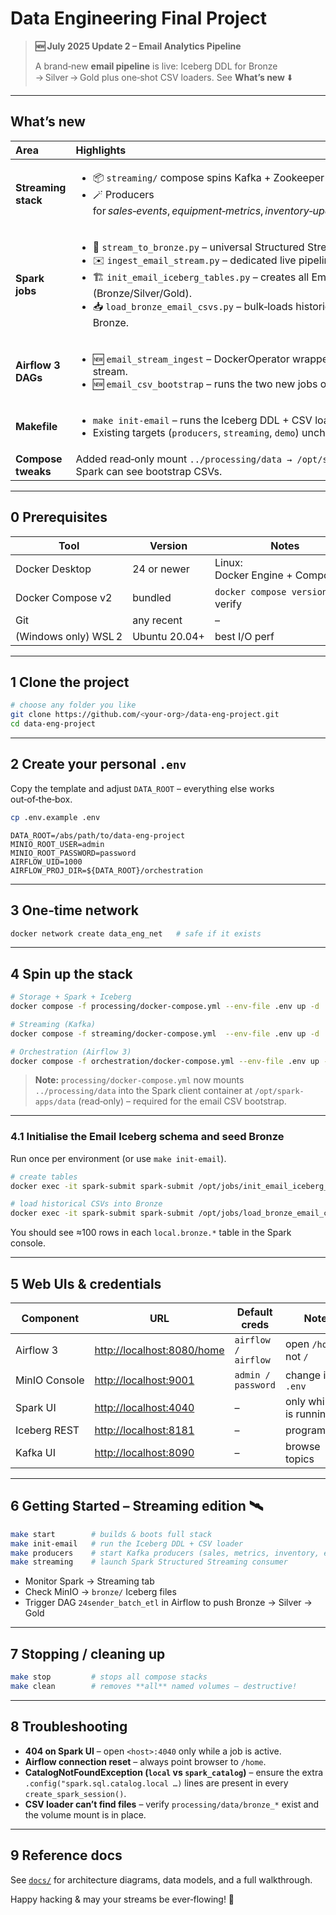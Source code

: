 # Data Engineering Final Project

> **🆕 July 2025 Update 2 – Email Analytics Pipeline**
>
> A brand‑new **email pipeline** is live: Iceberg DDL for Bronze → Silver → Gold plus one‑shot CSV loaders. See **What’s new** ⬇️

---

## What’s new

| Area                | Highlights                                                                                                                                                                                                                                                                                                                                           |
| :------------------ | :--------------------------------------------------------------------------------------------------------------------------------------------------------------------------------------------------------------------------------------------------------------------------------------------------------------------------------------------------- |
| **Streaming stack** | <ul><li>📦 `streaming/` compose spins Kafka + Zookeeper + Kafka‑UI.</li><li>🪄 Producers for *sales‑events*, *equipment‑metrics*, *inventory‑updates* **and** *email‑send*.</li></ul>                                                                                                                                                                |
| **Spark jobs**      | <ul><li>🚰 `stream_to_bronze.py` – universal Structured Streaming sink.</li><li>✉️ `ingest_email_stream.py` – dedicated live pipeline for email events.</li><li>🏗️ `init_email_iceberg_tables.py` – creates all Email tables (Bronze/Silver/Gold).</li><li>📥 `load_bronze_email_csvs.py` – bulk‑loads historical email CSVs into Bronze.</li></ul> |
| **Airflow 3 DAGs**  | <ul><li>🆕 `email_stream_ingest` – DockerOperator wrapper for the live email stream.</li><li>🆕 `email_csv_bootstrap` – runs the two new jobs once per env.</li></ul>                                                                                                                                                                                |
| **Makefile**        | <ul><li>`make init-email` – runs the Iceberg DDL + CSV loader end‑to‑end.</li><li>Existing targets (`producers`, `streaming`, `demo`) unchanged.</li></ul>                                                                                                                                                                                           |
| **Compose tweaks**  | Added read‑only mount `../processing/data → /opt/spark-apps/data` so Spark can see bootstrap CSVs.                                                                                                                                                                                                                                                   |

---

## 0 Prerequisites

| Tool                 | Version       | Notes                              |
| -------------------- | ------------- | ---------------------------------- |
| Docker Desktop       | 24 or newer   | Linux: Docker Engine + Compose v2  |
| Docker Compose v2    | bundled       | `docker compose version` to verify |
| Git                  | any recent    | –                                  |
| (Windows only) WSL 2 | Ubuntu 20.04+ | best I/O perf                      |

---

## 1 Clone the project

```bash
# choose any folder you like
git clone https://github.com/<your‑org>/data-eng-project.git
cd data-eng-project
```

---

## 2 Create your personal `.env`

Copy the template and adjust `DATA_ROOT` – everything else works out‑of‑the‑box.

```bash
cp .env.example .env
```

```dotenv
DATA_ROOT=/abs/path/to/data-eng-project
MINIO_ROOT_USER=admin
MINIO_ROOT_PASSWORD=password
AIRFLOW_UID=1000
AIRFLOW_PROJ_DIR=${DATA_ROOT}/orchestration
```

---

## 3 One‑time network

```bash
docker network create data_eng_net   # safe if it exists
```

---

## 4 Spin up the stack

```bash
# Storage + Spark + Iceberg
docker compose -f processing/docker-compose.yml --env-file .env up -d

# Streaming (Kafka)
docker compose -f streaming/docker-compose.yml  --env-file .env up -d

# Orchestration (Airflow 3)
docker compose -f orchestration/docker-compose.yml --env-file .env up -d
```

> **Note:** `processing/docker-compose.yml` now mounts `../processing/data` into the Spark client container at `/opt/spark-apps/data` (read‑only) – required for the email CSV bootstrap.

---

### 4.1 Initialise the Email Iceberg schema and seed Bronze

Run once per environment (or use `make init-email`).

```bash
# create tables
docker exec -it spark-submit spark-submit /opt/jobs/init_email_iceberg_tables.py

# load historical CSVs into Bronze
docker exec -it spark-submit spark-submit /opt/jobs/load_bronze_email_csvs.py
```

You should see ≈100 rows in each `local.bronze.*` table in the Spark console.

---

## 5 Web UIs & credentials

| Component     | URL                                                      | Default creds       | Notes                     |
| ------------- | -------------------------------------------------------- | ------------------- | ------------------------- |
| Airflow 3     | [http://localhost:8080/home](http://localhost:8080/home) | `airflow / airflow` | open `/home` not `/`      |
| MinIO Console | [http://localhost:9001](http://localhost:9001)           | `admin / password`  | change in `.env`          |
| Spark UI      | [http://localhost:4040](http://localhost:4040)           | –                   | only while job is running |
| Iceberg REST  | [http://localhost:8181](http://localhost:8181)           | –                   | programmatic              |
| Kafka UI      | [http://localhost:8090](http://localhost:8090)           | –                   | browse topics             |

---

## 6 Getting Started – Streaming edition 🛰️

```bash
make start        # builds & boots full stack
make init-email   # run the Iceberg DDL + CSV loader
make producers    # start Kafka producers (sales, metrics, inventory, email)
make streaming    # launch Spark Structured Streaming consumer
```

* Monitor Spark → Streaming tab
* Check MinIO → `bronze/` Iceberg files
* Trigger DAG `24sender_batch_etl` in Airflow to push Bronze → Silver → Gold

---

## 7 Stopping / cleaning up

```bash
make stop         # stops all compose stacks
make clean        # removes **all** named volumes – destructive!
```

---

## 8 Troubleshooting

* **404 on Spark UI** – open `<host>:4040` only while a job is active.
* **Airflow connection reset** – always point browser to `/home`.
* **CatalogNotFoundException (`local` vs `spark_catalog`)** – ensure the extra `.config("spark.sql.catalog.local …)` lines are present in every `create_spark_session()`.
* **CSV loader can’t find files** – verify `processing/data/bronze_*` exist and the volume mount is in place.

---

## 9 Reference docs

See [`docs/`](docs/) for architecture diagrams, data models, and a full walkthrough.

Happy hacking & may your streams be ever‑flowing! 🚀
